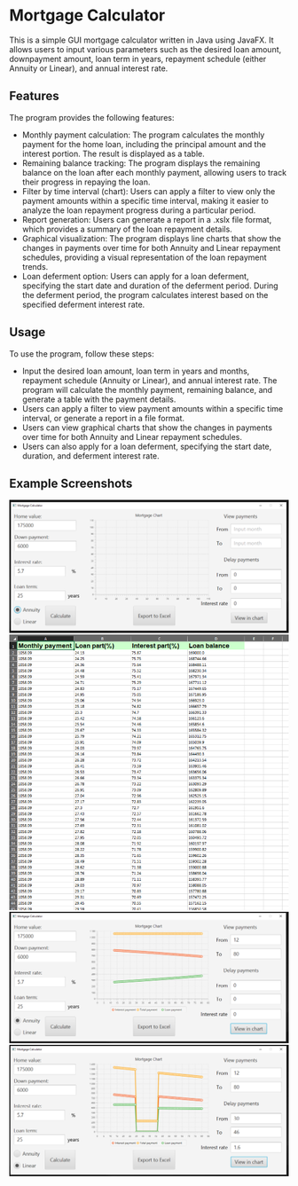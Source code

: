 Mortgage Calculator
===================

This is a simple GUI mortgage calculator written in Java using JavaFX. It allows users to input various parameters such as the desired loan amount, downpayment amount, loan term in years, repayment schedule (either Annuity or Linear), and annual interest rate.

## Features
The program provides the following features:

- Monthly payment calculation: The program calculates the monthly payment for the home loan, including the principal amount and the interest portion. The result is displayed as a table.
- Remaining balance tracking: The program displays the remaining balance on the loan after each monthly payment, allowing users to track their progress in repaying the loan.
- Filter by time interval (chart): Users can apply a filter to view only the payment amounts within a specific time interval, making it easier to analyze the loan repayment progress during a particular period.
- Report generation: Users can generate a report in a .xslx file format, which provides a summary of the loan repayment details.
- Graphical visualization: The program displays line charts that show the changes in payments over time for both Annuity and Linear repayment schedules, providing a visual representation of the loan repayment trends.
- Loan deferment option: Users can apply for a loan deferment, specifying the start date and duration of the deferment period. During the deferment period, the program calculates interest based on the specified deferment interest rate.

## Usage
To use the program, follow these steps:

- Input the desired loan amount, loan term in years and months, repayment schedule (Annuity or Linear), and annual interest rate.
The program will calculate the monthly payment, remaining balance, and generate a table with the payment details.
- Users can apply a filter to view payment amounts within a specific time interval, or generate a report in a file format.
- Users can view graphical charts that show the changes in payments over time for both Annuity and Linear repayment schedules.
- Users can also apply for a loan deferment, specifying the start date, duration, and deferment interest rate.

## Example Screenshots

![Example 1](https://github.com/RolFoot/MortgageCalculator/blob/main/screenshots/screen1.PNG)
![Example 2](https://github.com/RolFoot/MortgageCalculator/blob/main/screenshots/screen2.PNG)
![Example 3](https://github.com/RolFoot/MortgageCalculator/blob/main/screenshots/screen3.PNG)
![Example 4](https://github.com/RolFoot/MortgageCalculator/blob/main/screenshots/screen4.PNG)
